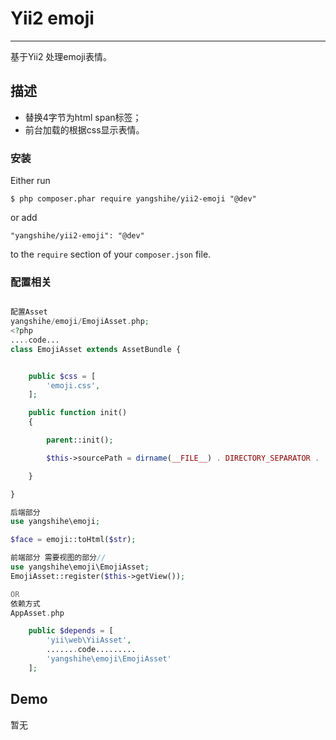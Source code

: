 # Yii2 emoji #

----------

基于Yii2 处理emoji表情。


## 描述 ##

- 替换4字节为html span标签；
- 前台加载的根据css显示表情。

### 安装
Either run

```
$ php composer.phar require yangshihe/yii2-emoji "@dev"
```

or add

```
"yangshihe/yii2-emoji": "@dev"
```

to the ```require``` section of your `composer.json` file.


### 配置相关
```php

配置Asset
yangshihe/emoji/EmojiAsset.php;
<?php
....code...
class EmojiAsset extends AssetBundle {


    public $css = [
        'emoji.css',
    ];

    public function init()
    {

        parent::init();

        $this->sourcePath = dirname(__FILE__) . DIRECTORY_SEPARATOR . 'lib';

    }

}

后端部分
use yangshihe\emoji;

$face = emoji::toHtml($str);

前端部分 需要视图的部分//
use yangshihe\emoji\EmojiAsset;
EmojiAsset::register($this->getView());

OR
依赖方式
AppAsset.php

    public $depends = [
        'yii\web\YiiAsset',
        .......code.........
        'yangshihe\emoji\EmojiAsset'
    ];


```
## Demo
暂无
